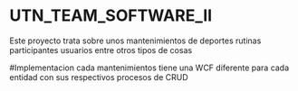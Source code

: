 # UTN_TEAM_SOFTWARE_II
Este proyecto trata sobre unos mantenimientos de deportes rutinas participantes usuarios entre otros tipos de cosas 

#Implementacion
cada mantenimientos tiene una WCF diferente para cada entidad con sus respectivos procesos de CRUD
